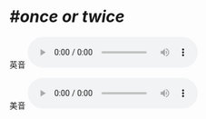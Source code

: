 # ***\#once or twice*** 
英音
<audio src="./media/once or twice1_AAC.aac" controls="controls"></audio>

美音
<audio src="./media/once or twice2_AAC.aac" controls="controls"></audio>



  


